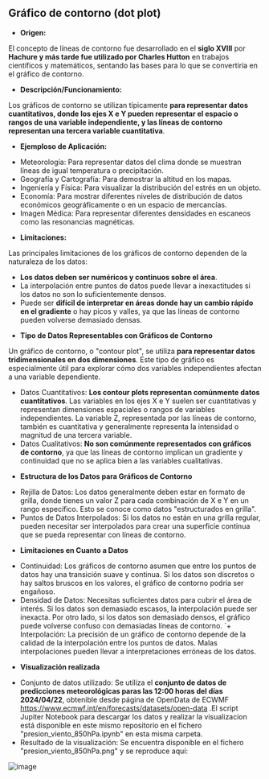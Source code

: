 ## Gráfico de contorno (dot plot)

*	**Origen:**

El concepto de líneas de contorno fue desarrollado en el  __siglo XVIII__ por  __Hachure y más tarde fue utilizado por Charles Hutton__ en trabajos científicos y matemáticos, sentando las bases para lo que se convertiría en el gráfico de contorno.

*	**Descripción/Funcionamiento:**

Los gráficos de contorno se utilizan típicamente __para representar datos cuantitativos, donde los ejes X e Y pueden representar el espacio o rangos de una variable independiente, y las líneas de contorno representan una tercera variable cuantitativa__.

*	**Ejemploso de Aplicación:**

+	Meteorología: Para representar datos del clima donde se muestran líneas de igual temperatura o precipitación.
+	Geografía y Cartografía: Para demostrar la altitud en los mapas.
+	Ingeniería y Física: Para visualizar la distribución del estrés en un objeto.
+	Economía: Para mostrar diferentes niveles de distribución de datos económicos geográficamente o en un espacio de mercancías.
+	Imagen Médica: Para representar diferentes densidades en escaneos como las resonancias magnéticas.

*	**Limitaciones:**

Las principales limitaciones de los gráficos de contorno dependen de la naturaleza de los datos:

+ __Los datos deben ser numéricos y continuos sobre el área__.
+ La interpolación entre puntos de datos puede llevar a inexactitudes si los datos no son lo suficientemente densos.
+ Puede ser __difícil de interpretar en áreas donde hay un cambio rápido en el gradiente__ o hay picos y valles, ya que las líneas de contorno pueden volverse demasiado densas.

*	**Tipo de Datos Representables con Gráficos de Contorno**

Un gráfico de contorno, o "contour plot", se utiliza __para representar datos tridimensionales en dos dimensiones__. Este tipo de gráfico es especialmente útil para explorar cómo dos variables independientes afectan a una variable dependiente.

+ Datos Cuantitativos: __Los contour plots representan comúnmente datos cuantitativos__. Las variables en los ejes X e Y suelen ser cuantitativas y representan dimensiones espaciales o rangos de variables independientes. La variable Z, representada por las líneas de contorno, también es cuantitativa y generalmente representa la intensidad o magnitud de una tercera variable.
+ Datos Cualitativos: __No son comúnmente representados con gráficos de contorno__, ya que las líneas de contorno implican un gradiente y continuidad que no se aplica bien a las variables cualitativas.


*	**Estructura de los Datos para Gráficos de Contorno**

+	Rejilla de Datos: Los datos generalmente deben estar en formato de grilla, donde tienes un valor Z para cada combinación de X e Y en un rango específico. Esto se conoce como datos "estructurados en grilla".
+	Puntos de Datos Interpolados: Si los datos no están en una grilla regular, pueden necesitar ser interpolados para crear una superficie continua que se pueda representar con líneas de contorno.


*	**Limitaciones en Cuanto a Datos**

+	Continuidad: Los gráficos de contorno asumen que entre los puntos de datos hay una transición suave y continua. Si los datos son discretos o hay saltos bruscos en los valores, el gráfico de contorno podría ser engañoso.
+	Densidad de Datos: Necesitas suficientes datos para cubrir el área de interés. Si los datos son demasiado escasos, la interpolación puede ser inexacta. Por otro lado, si los datos son demasiado densos, el gráfico puede volverse confuso con demasiadas líneas de contorno.
´+	Interpolación: La precisión de un gráfico de contorno depende de la calidad de la interpolación entre los puntos de datos. Malas interpolaciones pueden llevar a interpretaciones erróneas de los datos.


*	**Visualización realizada**

+	Conjunto de datos utilizado: Se utiliza el __conjunto de datos de predicciones meteorológicas paras las 12:00 horas del días 2024/04/22__, obtenible desde página de OpenData de ECWMF https://www.ecmwf.int/en/forecasts/datasets/open-data .El script Jupiter Notebook para descargar los datos y realizar la visualizacion está disponible en este mismo repositorio en el fichero "presion_viento_850hPa.ipynb" en esta misma carpeta.
+	Resultado de la visualización: Se encuentra disponible en el fichero "presion_viento_850hPa.png" y se reproduce aquí:

![image](https://github.com/jmmonterog/pec02_visualizacion_datos/assets/103445965/6924b772-4c7c-4b3c-b258-50ef52283673)

